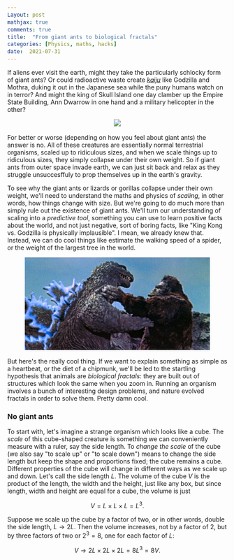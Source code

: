 ```yaml
---
Layout: post
mathjax: true
comments: true
title:  "From giant ants to biological fractals"
categories: [Physics, maths, hacks]
date:  2021-07-31
---
```


If aliens ever visit the earth, might they take the particularly
schlocky form of giant ants? Or could radioactive waste create
[*kaiju*](https://en.wikipedia.org/wiki/Kaiju) like Godzilla and
Mothra, duking it out in the Japanese sea while the puny humans watch
on in terror?
And might the king of Skull Island one day clamber up the Empire State
Building, Ann Dwarrow in one hand and a military helicopter in the other?

<figure>
    <div style="text-align:center"><img src
    ="/images/giant-ant-pics/giant-ant.png" width="450px"/>
	</div>
	</figure>

For better or worse (depending on how you feel about giant ants) the
answer is no.
All of these creatures are essentially normal terrestrial organisms,
scaled up to ridiculous sizes, and when we scale things up to
ridiculous sizes, they simply collapse under their own weight.
So if giant ants from outer space invade earth, we can just sit back
and relax as they struggle unsuccesffuly to prop themselves up in the
earth's gravity.

To see why the giant ants or lizards or gorillas collapse under their
own weight, we'll need to understand the maths and physics of
*scaling*, in other words, how things change with size.
But we're going to do much more than simply rule out the existence of
giant ants.
We'll turn our understanding of scaling into a *predictive tool*,
something you can use to learn positive facts about the
world, and not just negative, sort of boring facts, like "King Kong
vs. Godzilla is physically implausible". I mean, we already
knew that.
Instead, we can do cool things like estimate the walking speed of a
spider, or the weight of the largest tree in the world.

<figure>
    <div style="text-align:center"><img src
    ="/images/giant-ant-pics/kong-godzilla.jpeg" width="450px"/>
	</div>
	</figure>

But here's the really cool thing. If we want to explain something as
simple as a heartbeat, or the diet of a chipmunk, we'll be
led to the startling hypothesis that animals are *biological fractals*: they are
built out of structures which look the same when you zoom in.
Running an organism involves a bunch of interesting design problems,
and nature evolved fractals in order to solve them. Pretty damn cool.

### No giant ants

To start with, let's imagine a strange organism which looks like a cube.
The *scale* of this cube-shaped creature is something we can
conveniently measure with a ruler, say the side length.
To *change the scale* of the cube (we also say "to scale up" or "to
scale down") means to change the side length but
keep the shape and proportions fixed; the cube remains a cube.
Different properties of the cube will change in different ways as we
scale up and down.
Let's call the side length $L$.
The volume of the cube $V$ is the product of the length, the width and
the height, just like any box, but since length, width and height are
equal for a cube, the volume is just

$$
V = L \times L \times L = L^3.
$$

Suppose we scale up the cube by a factor of two, or in other words,
double the side length, $L \to 2L$. Then the volume increases, not
by a factor of $2$, but by three factors of two or $2^3 = 8$, one for
each factor of $L$:

$$
V \to 2L \times 2L\times 2L = 8 L^3 = 8V.
$$
